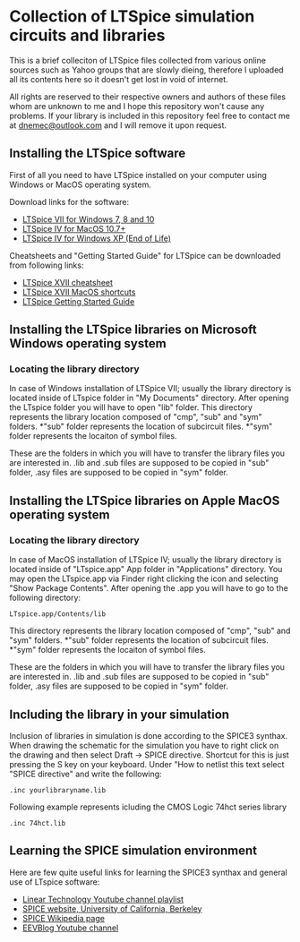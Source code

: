 # Collection of LTSpice simulation circuits and libraries

This is a brief colleciton of LTSpice files collected from various online sources such as Yahoo groups that are slowly dieing, therefore I uploaded all its contents here so it doesn't get lost in void of internet.

All rights are reserved to their respective owners and authors of these files whom are unknown to me and I hope this repository won't cause any problems.
If your library is included in this repository feel free to contact me at dnemec@outlook.com and I will remove it upon request.

## Installing the LTSpice software

First of all you need to have LTSpice installed on your computer using Windows or MacOS operating system.

Download links for the software:
* [LTSpice VII for Windows 7, 8 and 10](http://ltspice.analog.com/software/LTspiceXVII.exe)
* [LTSpice IV for MacOS 10.7+](http://ltspice.analog.com/software/LTspiceIV.dmg)
* [LTSpice IV for Windows XP (End of Life)](http://ltspice.analog.com/software/LTspiceIV.exe/)

Cheatsheets and "Getting Started Guide" for LTSpice can be downloaded from following links:
* [LTSpice XVII cheatsheet](http://www.analog.com/media/en/simulation-models/spice-models/LTspice_ShortcutFlyer.pdf)
* [LTSpice XVII MacOS shortcuts](http://www.analog.com/media/en/simulation-models/spice-models/LTspiceShortcutsForMacOSX.pdf)
* [LTSpice Getting Started Guide](http://www.analog.com/media/en/simulation-models/spice-models/LTspiceGettingStartedGuide.pdf)

## Installing the LTSpice libraries on Microsoft Windows operating system

### Locating the library directory
In case of Windows installation of LTSpice VII; usually the library directory is located inside of LTspice folder in "My Documents" directory.
After opening the LTspice folder you will have to open "lib" folder.
This directory represents the library location composed of "cmp", "sub" and "sym" folders.
*"sub" folder represents the location of subcircuit files.
*"sym" folder represents the locaiton of symbol files.

These are the folders in which you will have to transfer the library files you are interested in.
.lib and .sub files are supposed to be copied in "sub" folder, .asy files are supposed to be copied in "sym" folder.

## Installing the LTSpice libraries on Apple MacOS operating system

### Locating the library directory
In case of MacOS installation of LTSpice IV; usually the library directory is located inside of "LTspice.app" App folder in "Applications" directory.
You may open the LTspice.app via Finder right clicking the icon and selecting "Show Package Contents".
After opening the .app you will have to go to the following directory:
```
LTspice.app/Contents/lib
```
This directory represents the library location composed of "cmp", "sub" and "sym" folders.
*"sub" folder represents the location of subcircuit files.
*"sym" folder represents the locaiton of symbol files.

These are the folders in which you will have to transfer the library files you are interested in.
.lib and .sub files are supposed to be copied in "sub" folder, .asy files are supposed to be copied in "sym" folder.

## Including the library in your simulation
Inclusion of libraries in simulation is done according to the SPICE3 synthax.
When drawing the schematic for the simulation you have to right click on the drawing and then select Draft -> SPICE directive.
Shortcut for this is just pressing the S key on your keyboard.
Under "How to netlist this text select "SPICE directive" and write the following:
```
.inc yourlibraryname.lib
```
Following example represents icluding the CMOS Logic 74hct series library
```
.inc 74hct.lib
```

## Learning the SPICE simulation environment
Here are few quite useful links for learning the SPICE3 synthax and general use of LTspice software:

* [Linear Technology Youtube channel playlist](https://www.youtube.com/watch?v=JWm8z5fyhP8&list=PL4vooS_8RnzE4EoE27QssuxsccFmspbRP)
* [SPICE website, University of California, Berkeley](https://bwrcs.eecs.berkeley.edu/Classes/IcBook/SPICE/)
* [SPICE Wikipedia page](https://en.wikipedia.org/wiki/SPICE)
* [EEVBlog Youtube channel](https://www.youtube.com/user/EEVblog/)
